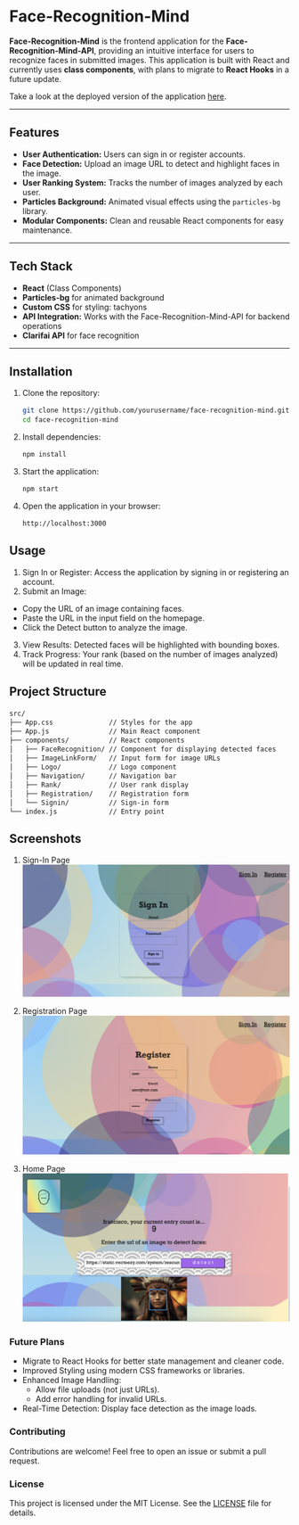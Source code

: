 # Face-Recognition-Mind

**Face-Recognition-Mind** is the frontend application for the **Face-Recognition-Mind-API**, providing an intuitive interface for users to recognize faces in submitted images. This application is built with React and currently uses **class components**, with plans to migrate to **React Hooks** in a future update.

Take a look at the deployed version of the application [here](https://face-recognition-mind.vercel.app/).

---

## Features

- **User Authentication:** Users can sign in or register accounts.
- **Face Detection:** Upload an image URL to detect and highlight faces in the image.
- **User Ranking System:** Tracks the number of images analyzed by each user.
- **Particles Background:** Animated visual effects using the `particles-bg` library.
- **Modular Components:** Clean and reusable React components for easy maintenance.

---

## Tech Stack

- **React** (Class Components)
- **Particles-bg** for animated background
- **Custom CSS** for styling: tachyons
- **API Integration:** Works with the Face-Recognition-Mind-API for backend operations
- **Clarifai API** for face recognition

---

## Installation

1. Clone the repository:
   ```bash
   git clone https://github.com/yourusername/face-recognition-mind.git
   cd face-recognition-mind
   ```

2. Install dependencies:

   ```bash
   npm install
   ```

3. Start the application:

   ```bash
   npm start
   ```

4. Open the application in your browser:

   ```plaintext
   http://localhost:3000
   ```

## Usage

1. Sign In or Register: Access the application by signing in or registering an account.
2. Submit an Image:
  - Copy the URL of an image containing faces.
  - Paste the URL in the input field on the homepage.
  - Click the Detect button to analyze the image.
3. View Results: Detected faces will be highlighted with bounding boxes.
4. Track Progress: Your rank (based on the number of images analyzed) will be updated in real time.

## Project Structure
```plaintext
src/
├── App.css              // Styles for the app
├── App.js               // Main React component
├── components/          // React components
│   ├── FaceRecognition/ // Component for displaying detected faces
│   ├── ImageLinkForm/   // Input form for image URLs
│   ├── Logo/            // Logo component
│   ├── Navigation/      // Navigation bar
│   ├── Rank/            // User rank display
│   ├── Registration/    // Registration form
│   └── Signin/          // Sign-in form
└── index.js             // Entry point
```

## Screenshots
1. Sign-In Page
![Sign-In Page](src/static/signin.png)

2. Registration Page
![Registration Page](src/static/registration.png)

3. Home Page
![Home Page](src/static/home-after.png)

### Future Plans
- Migrate to React Hooks for better state management and cleaner code.
- Improved Styling using modern CSS frameworks or libraries.
- Enhanced Image Handling:
  - Allow file uploads (not just URLs).
  - Add error handling for invalid URLs.
- Real-Time Detection: Display face detection as the image loads.

### Contributing
Contributions are welcome! Feel free to open an issue or submit a pull request.

### License
This project is licensed under the MIT License. See the [LICENSE](LICENSE) file for details.